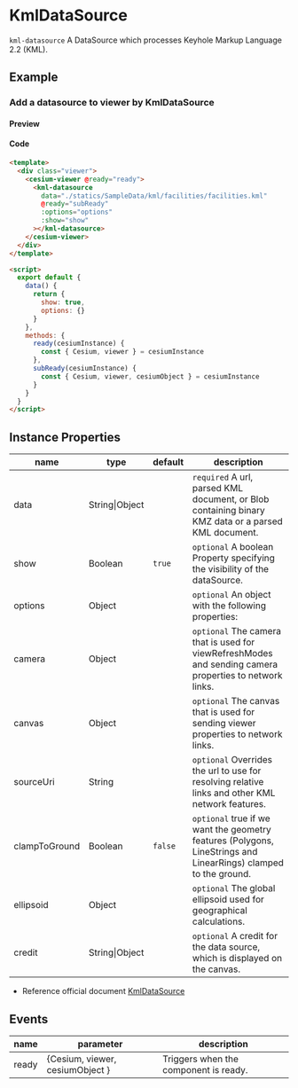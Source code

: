 # KmlDataSource

`kml-datasource` A DataSource which processes Keyhole Markup Language 2.2 (KML).

## Example

### Add a datasource to viewer by KmlDataSource

#### Preview

<doc-preview>
  <template>
    <div class="viewer">
      <cesium-viewer @ready="ready">
        <kml-datasource data="./statics/SampleData/kml/facilities/facilities.kml" @ready="subReady" :options="options" :show="show"></kml-datasource>
      </cesium-viewer>
    </div>
  </template>

  <script>
    export default {
      data () {
        return {
          show: true,
          options: {}
        }
      },
      methods: {
        ready (cesiumInstance) {
          const { Cesium, viewer } = cesiumInstance
        },
        subReady (cesiumInstance){
          const { Cesium, viewer, cesiumObject } = cesiumInstance
        }
      }
    }
  </script>
</doc-preview>

#### Code

```html
<template>
  <div class="viewer">
    <cesium-viewer @ready="ready">
      <kml-datasource
        data="./statics/SampleData/kml/facilities/facilities.kml"
        @ready="subReady"
        :options="options"
        :show="show"
      ></kml-datasource>
    </cesium-viewer>
  </div>
</template>

<script>
  export default {
    data() {
      return {
        show: true,
        options: {}
      }
    },
    methods: {
      ready(cesiumInstance) {
        const { Cesium, viewer } = cesiumInstance
      },
      subReady(cesiumInstance) {
        const { Cesium, viewer, cesiumObject } = cesiumInstance
      }
    }
  }
</script>
```

## Instance Properties

| name          | type           | default | description                                                                                                     |
| ------------- | -------------- | ------- | --------------------------------------------------------------------------------------------------------------- |
| data          | String\|Object |         | `required` A url, parsed KML document, or Blob containing binary KMZ data or a parsed KML document.             |
| show          | Boolean        | `true`  | `optional` A boolean Property specifying the visibility of the dataSource.                                      |
| options       | Object         |         | `optional` An object with the following properties:                                                             |
| camera        | Object         |         | `optional` The camera that is used for viewRefreshModes and sending camera properties to network links.         |
| canvas        | Object         |         | `optional` The canvas that is used for sending viewer properties to network links.                              |
| sourceUri     | String         |         | `optional` Overrides the url to use for resolving relative links and other KML network features.                |
| clampToGround | Boolean        | `false` | `optional` true if we want the geometry features (Polygons, LineStrings and LinearRings) clamped to the ground. |
| ellipsoid     | Object         |         | `optional` The global ellipsoid used for geographical calculations.                                             |
| credit        | String\|Object |         | `optional` A credit for the data source, which is displayed on the canvas.                                      |

- Reference official document [KmlDataSource](https://cesium.com/docs/cesiumjs-ref-doc/KmlDataSource.html)

## Events

| name  | parameter                       | description                           |
| ----- | ------------------------------- | ------------------------------------- |
| ready | {Cesium, viewer, cesiumObject } | Triggers when the component is ready. |
